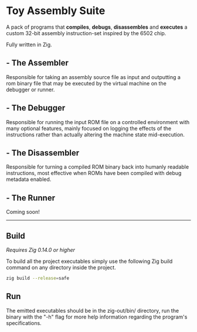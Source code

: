 # Toy Assembly Suite
A pack of programs that **compiles**, **debugs**, **disassembles** and **executes** a custom 32-bit assembly instruction-set inspired by the 6502 chip.

Fully written in Zig.

## - The Assembler
Responsible for taking an assembly source file as input and outputting a rom binary file that may be executed by the virtual machine on the debugger or runner.

## - The Debugger
Responsible for running the input ROM file on a controlled environment with many optional features, mainly focused on logging the effects of the instructions rather than actually altering the machine state mid-execution.

## - The Disassembler
Responsible for turning a compiled ROM binary back into humanly readable instructions, most effective when ROMs have been compiled with debug metadata enabled.

## - The Runner
Coming soon!

---

## Build
*Requires Zig 0.14.0 or higher*

To build all the project executables simply use the following Zig build command on any directory inside the project.

```sh
zig build --release=safe
```

## Run
The emitted executables should be in the zig-out/bin/ directory, run the binary with the "-h" flag for more help information regarding the program's specifications.
